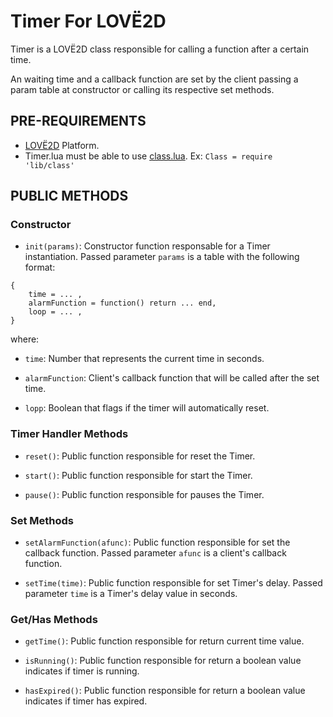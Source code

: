 # Timer For LOVË2D

Timer is a LOVË2D class responsible for calling a function after a certain time.

An waiting time and a callback function are set by the client passing
a param table at constructor or calling its respective set methods.


## PRE-REQUIREMENTS

- [LOVË2D](https://love2d.org/) Platform. 
- Timer.lua must be able to use [class.lua](https://github.com/vrld/hump/blob/master/class.lua). Ex: `Class = require 'lib/class'`  


## PUBLIC METHODS

### Constructor

- `init(params)`: Constructor function responsable for a Timer instantiation. Passed parameter `params` is a table with the following format:

```
{
    time = ... ,
    alarmFunction = function() return ... end,
    loop = ... ,
}
```

where:

- `time`: Number that represents the current time in seconds.

- `alarmFunction`: Client's callback function that will be called after the set time.

- `lopp`: Boolean that flags if the timer will automatically reset.

### Timer Handler Methods

- `reset()`: Public function responsible for reset the Timer.

- `start()`: Public function responsible for start the Timer.

- `pause()`: Public function responsible for pauses the Timer.


### Set Methods

- `setAlarmFunction(afunc)`: Public function responsible for set the callback function. Passed parameter `afunc` is a client's callback function.

- `setTime(time)`: Public function responsible for set Timer's delay. Passed parameter `time` is a Timer's delay value in seconds.


### Get/Has Methods

- `getTime()`: Public function responsible for return current time value.

- `isRunning()`: Public function responsible for return a boolean value indicates if timer is running.

- `hasExpired()`: Public function responsible for return a boolean value indicates if timer has expired.
